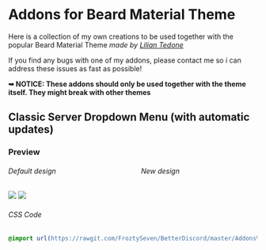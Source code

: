 
# Addons for Beard Material Theme
Here is a collection of my own creations to be used together with the popular Beard Material Theme *made by [Lilian Tedone](https://github.com/BeardDesign1)*

If you find any bugs with one of my addons, please contact me so i can address these issues as fast as possible!


**__➥ NOTICE: These addons should only be used together with the theme itself. They might break with other themes__**
    
    
    
## Classic Server Dropdown Menu (with automatic updates)

### Preview
###### Default design             New design

![](https://vgy.me/1UoDEF.gif) ![](https://vgy.me/lml6YC.gif)


###### CSS Code
```css
@import url(https://rawgit.com/FroztySeven/BetterDiscord/master/Addons%20for%20Beard%20Material%20Theme/.css/ClassicServerDropdownMenu.css;)
```
